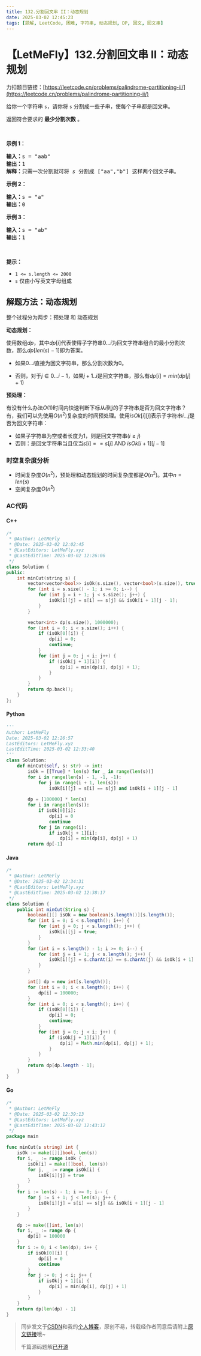 ```yaml
---
title: 132.分割回文串 II：动态规划
date: 2025-03-02 12:45:23
tags: [题解, LeetCode, 困难, 字符串, 动态规划, DP, 回文, 回文串]
---
```


# 【LetMeFly】132.分割回文串 II：动态规划

力扣题目链接：[https://leetcode.cn/problems/palindrome-partitioning-ii/](https://leetcode.cn/problems/palindrome-partitioning-ii/)

<p>给你一个字符串 <code>s</code>，请你将 <code>s</code> 分割成一些子串，使每个子串都是<span data-keyword="palindrome-string">回文串</span>。</p>

<p>返回符合要求的 <strong>最少分割次数</strong> 。</p>

<div class="original__bRMd">
<div>
<p>&nbsp;</p>

<p><strong>示例 1：</strong></p>

<pre>
<strong>输入：</strong>s = "aab"
<strong>输出：</strong>1
<strong>解释：</strong>只需一次分割就可将&nbsp;<em>s </em>分割成 ["aa","b"] 这样两个回文子串。
</pre>

<p><strong>示例 2：</strong></p>

<pre>
<strong>输入：</strong>s = "a"
<strong>输出：</strong>0
</pre>

<p><strong>示例 3：</strong></p>

<pre>
<strong>输入：</strong>s = "ab"
<strong>输出：</strong>1
</pre>

<p>&nbsp;</p>

<p><strong>提示：</strong></p>

<ul>
	<li><code>1 &lt;= s.length &lt;= 2000</code></li>
	<li><code>s</code> 仅由小写英文字母组成</li>
</ul>
</div>
</div>


    
## 解题方法：动态规划

整个过程分为两步：预处理 和 动态规划

**动态规划：**

使用数组$dp$，其中$dp[i]$代表使得子字符串$0...i$为回文字符串组合的最小分割次数，那么$dp[len(s) - 1]$即为答案。

+ 如果$0...i$直接为回文字符串，那么分割次数为0。

+ 否则，对于$j\in 0...i-1$，如果$j + 1..i$是回文字符串，那么有$dp[i] = min(dp[j] + 1)$

**预处理：**

有没有什么办法$O(1)$时间内快速判断下标从$i$到$j$的子字符串是否为回文字符串？有，我们可以先使用$O(n^2)$复杂度的时间预处理。使用$isOk[i][j]$表示子字符串$i...j$是否为回文字符串：

+ 如果子字符串为空或者长度为1，则是回文字符串($i \geq j$)
+ 否则：是回文字符串当且仅当$s[i] == s[j] \text{ AND }isOk[i + 1][j - 1]$

### 时空复杂度分析

+ 时间复杂度$O(n^2)$，预处理和动态规划的时间复杂度都是$O(n^2)$。其中$n = len(s)$
+ 空间复杂度$O(n^2)$

### AC代码

#### C++

```cpp
/*
 * @Author: LetMeFly
 * @Date: 2025-03-02 12:02:45
 * @LastEditors: LetMeFly.xyz
 * @LastEditTime: 2025-03-02 12:26:06
 */
class Solution {
public:
    int minCut(string s) {
        vector<vector<bool>> isOk(s.size(), vector<bool>(s.size(), true));
        for (int i = s.size() - 1; i >= 0; i--) {
            for (int j = i + 1; j < s.size(); j++) {
                isOk[i][j] = s[i] == s[j] && isOk[i + 1][j - 1];
            }
        }

        vector<int> dp(s.size(), 1000000);
        for (int i = 0; i < s.size(); i++) {
            if (isOk[0][i]) {
                dp[i] = 0;
                continue;
            }
            for (int j = 0; j < i; j++) {
                if (isOk[j + 1][i]) {
                    dp[i] = min(dp[i], dp[j] + 1);
                }
            }
        }
        return dp.back();
    }
};
```

#### Python

```python
'''
Author: LetMeFly
Date: 2025-03-02 12:26:57
LastEditors: LetMeFly.xyz
LastEditTime: 2025-03-02 12:33:40
'''
class Solution:
    def minCut(self, s: str) -> int:
        isOk = [[True] * len(s) for _ in range(len(s))]
        for i in range(len(s) - 1, -1, -1):
            for j in range(i + 1, len(s)):
                isOk[i][j] = s[i] == s[j] and isOk[i + 1][j - 1]
        
        dp = [100000] * len(s)
        for i in range(len(s)):
            if isOk[0][i]:
                dp[i] = 0
                continue
            for j in range(i):
                if isOk[j + 1][i]:
                    dp[i] = min(dp[i], dp[j] + 1)
        return dp[-1]

```

#### Java

```java
/*
 * @Author: LetMeFly
 * @Date: 2025-03-02 12:34:31
 * @LastEditors: LetMeFly.xyz
 * @LastEditTime: 2025-03-02 12:38:17
 */
class Solution {
    public int minCut(String s) {
        boolean[][] isOk = new boolean[s.length()][s.length()];
        for (int i = 0; i < s.length(); i++) {
            for (int j = 0; j < s.length(); j++) {
                isOk[i][j] = true;
            }
        }
        for (int i = s.length() - 1; i >= 0; i--) {
            for (int j = i + 1; j < s.length(); j++) {
                isOk[i][j] = s.charAt(i) == s.charAt(j) && isOk[i + 1][j - 1];
            }
        }

        int[] dp = new int[s.length()];
        for (int i = 0; i < s.length(); i++) {
            dp[i] = 100000;
        }
        for (int i = 0; i < s.length(); i++) {
            if (isOk[0][i]) {
                dp[i] = 0;
                continue;
            }
            for (int j = 0; j < i; j++) {
                if (isOk[j + 1][i]) {
                    dp[i] = Math.min(dp[i], dp[j] + 1);
                }
            }
        }
        return dp[dp.length - 1];
    }
}
```

#### Go

```go
/*
 * @Author: LetMeFly
 * @Date: 2025-03-02 12:39:13
 * @LastEditors: LetMeFly.xyz
 * @LastEditTime: 2025-03-02 12:43:12
 */
package main

func minCut(s string) int {
    isOk := make([][]bool, len(s))
    for i, _ := range isOk {
        isOk[i] = make([]bool, len(s))
        for j, _ := range isOk[i] {
            isOk[i][j] = true
        }
    }
    for i := len(s) - 1; i >= 0; i-- {
        for j := i + 1; j < len(s); j++ {
            isOk[i][j] = s[i] == s[j] && isOk[i + 1][j - 1]
        }
    }

    dp := make([]int, len(s))
    for i, _ := range dp {
        dp[i] = 100000
    }
    for i := 0; i < len(dp); i++ {
        if isOk[0][i] {
            dp[i] = 0
            continue
        }
        for j := 0; j < i; j++ {
            if isOk[j + 1][i] {
                dp[i] = min(dp[i], dp[j] + 1)
            }
        }
    }
    return dp[len(dp) - 1]
}
```

> 同步发文于[CSDN](https://letmefly.blog.csdn.net/article/details/145961943)和我的[个人博客](https://blog.letmefly.xyz/)，原创不易，转载经作者同意后请附上[原文链接](https://blog.letmefly.xyz/2025/03/02/LeetCode%200132.%E5%88%86%E5%89%B2%E5%9B%9E%E6%96%87%E4%B8%B2II/)哦~
>
> 千篇源码题解[已开源](https://github.com/LetMeFly666/LeetCode)
